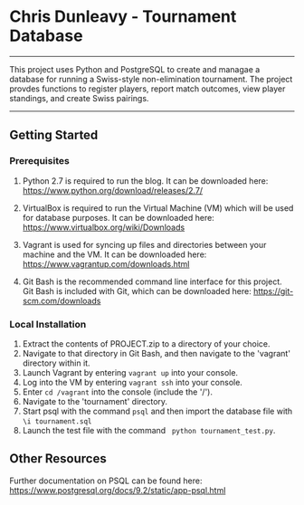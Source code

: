 # Chris Dunleavy - Tournament Database
----
This project uses Python and PostgreSQL to create and managae a database for running a Swiss-style non-elimination tournament. The project provdes functions to register players, report match outcomes, view player standings, and create Swiss pairings.

----
## Getting Started
### Prerequisites
1. Python 2.7 is required to run the blog. It can be downloaded here: https://www.python.org/download/releases/2.7/

2. VirtualBox is required to run the Virtual Machine (VM) which will be used for database purposes. It can be downloaded here: https://www.virtualbox.org/wiki/Downloads

3. Vagrant is used for syncing up files and directories between your machine and the VM. It can be downloaded here: https://www.vagrantup.com/downloads.html

4. Git Bash is the recommended command line interface for this project. Git Bash is included with Git, which can be downloaded here: https://git-scm.com/downloads



### Local Installation
1. Extract the contents of PROJECT.zip to a directory of your choice.
2. Navigate to that directory in Git Bash, and then navigate to the 'vagrant' directory within it.
3. Launch Vagrant by entering `vagrant up` into your console.
4. Log into the VM by entering `vagrant ssh` into your console.
5. Enter `cd /vagrant` into the console (include the '/').
6. Navigate to the 'tournament' directory.
7. Start psql with the command `psql` and then import the database file with `\i tournament.sql`
8. Launch the test file with the command ` python tournament_test.py`.

## Other Resources
Further documentation on PSQL can be found here: https://www.postgresql.org/docs/9.2/static/app-psql.html
